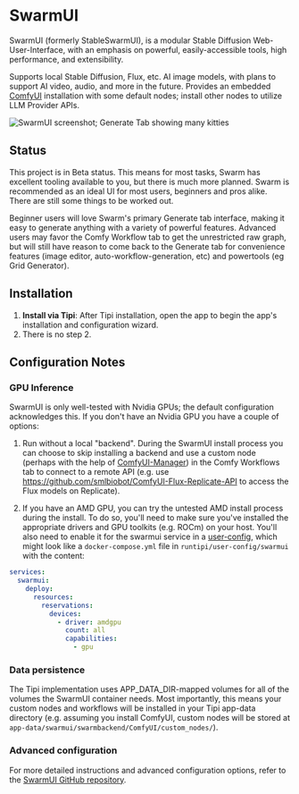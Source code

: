 # SwarmUI


SwarmUI (formerly StableSwarmUI), is a modular Stable Diffusion Web-User-Interface, with an emphasis on powerful, easily-accessible tools, high performance, and extensibility.

Supports local Stable Diffusion, Flux, etc. AI image models, with plans to support AI video, audio, and more in the future. Provides an embedded [ComfyUI](https://github.com/comfyanonymous/ComfyUI) installation with some default nodes; install other nodes to utilize LLM Provider APIs.

![SwarmUI screenshot; Generate Tab showing many kitties](https://raw.githubusercontent.com/mcmonkeyprojects/SwarmUI/master/.github/images/swarmui.jpg)

## Status

This project is in Beta status. This means for most tasks, Swarm has excellent tooling available to you, but there is much more planned. Swarm is recommended as an ideal UI for most users, beginners and pros alike. There are still some things to be worked out.

Beginner users will love Swarm's primary Generate tab interface, making it easy to generate anything with a variety of powerful features. Advanced users may favor the Comfy Workflow tab to get the unrestricted raw graph, but will still have reason to come back to the Generate tab for convenience features (image editor, auto-workflow-generation, etc) and powertools (eg Grid Generator).

## Installation

1. **Install via Tipi**: After Tipi installation, open the app to begin the app's installation and configuration wizard.
2. There is no step 2.

## Configuration Notes

### GPU Inference

SwarmUI is only well-tested with Nvidia GPUs; the default configuration acknowledges this. If you don't have an Nvidia GPU you have a couple of options:

1. Run without a local "backend". During the SwarmUI install process you can choose to skip installing a backend and use a custom node (perhaps with the help of [ComfyUI-Manager](https://github.com/ltdrdata/ComfyUI-Manager)) in the Comfy Workflows tab to connect to a remote API (e.g. use https://github.com/smlbiobot/ComfyUI-Flux-Replicate-API to access the Flux models on Replicate).

2. If you have an AMD GPU, you can try the untested AMD install process during the install. To do so, you'll need to make sure you've installed the appropriate drivers and GPU toolkits (e.g. ROCm) on your host. You'll also need to enable it for the swarmui service in a [user-config](https://runtipi.io/docs/guides/customize-app-config), which might look like a `docker-compose.yml` file in `runtipi/user-config/swarmui` with the content:


```yaml
services:
  swarmui:
    deploy:
      resources:
        reservations:
          devices:
            - driver: amdgpu
              count: all
              capabilities:
                - gpu
```

### Data persistence

The Tipi implementation uses APP_DATA_DIR-mapped volumes for all of the volumes the SwarmUI container needs. Most importantly, this means your custom nodes and workflows will be installed in your Tipi app-data directory (e.g. assuming you install ComfyUI, custom nodes will be stored at `app-data/swarmui/swarmbackend/ComfyUI/custom_nodes/`).

### Advanced configuration

For more detailed instructions and advanced configuration options, refer to the [SwarmUI GitHub repository](https://github.com/mcmonkeyprojects/SwarmUI).
